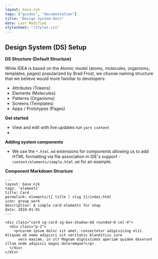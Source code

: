 ```yaml
---
layout: base.njk
tags: ["guides", "documentation"]
title: "Design System Docs"
date: Last Modified
stylesheet: "/styles.css"
---
```


## Design System (DS) Setup

**DS Structure (Default Structure)**

While IDEA is based on the Atomic model (atoms, molecules, organisms, templates, pages) popularized by Brad Frost, we choose naming structure that we believe would more familiar to developers:

- Attributes (Tokens)
- Elements (Molecules)
- Patterns (Organisms)
- Screens (Templates)
- Apps / Prototypes (Pages)

**Get started**

- View and edit with live updates run `yarn content`
-

**Adding system components**

- We use the `*.html.md` extensions for components allowing us to add HTML formatting via file association in IDE's support - `content/elements/sample.html.md` for an example.

**Component Markdown Structure**

```
---
layout: base.njk
tags: 'elements'
title: Card
permalink: elements/{{ title | slug }}/index.html
icon: group_work
description: A simple card elements for shop
date: 2018-01-01
---

<div class="card sg-card sg-box-shadow-md rounded-0 col-4">
  <div class="p-2">
    <p>Lorem ipsum dolor sit amet, consectetur adipisicing elit. Aliquam ab nemo adipisci sit veritatis blanditiis iure
      vero maxime, in ut? Magnam dignissimos aperiam quidem deserunt illum unde adipisci magni doloremque?</p>
  </div>
</div>


```
